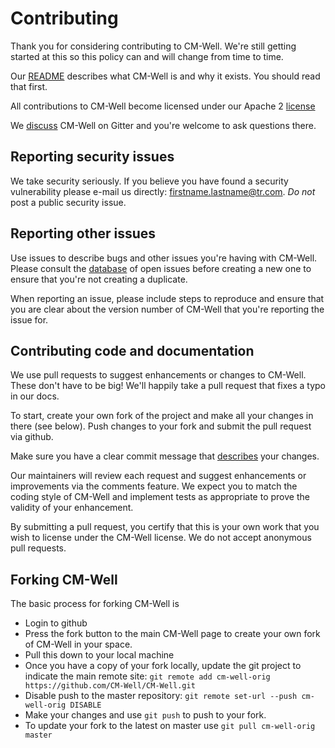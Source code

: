 # Contributing

Thank you for considering contributing to CM-Well. We're still getting started at this so this policy can and will change from time to time.

Our [README](Readme.md) describes what CM-Well is and why it exists. You should read that first.

All contributions to CM-Well become licensed under our Apache 2 [license](https://github.com/CM-Well/CM-Well/blob/master/LICENSE)

We [discuss](https://gitter.im/CM-Well/CM-Well) CM-Well on Gitter and you're welcome to ask questions there.

## Reporting security issues

We take security seriously. If you believe you have found a security vulnerability please e-mail us directly: firstname.lastname@tr.com. *Do not* post a public security issue.


## Reporting other issues

Use issues to describe bugs and other issues you're having with CM-Well. Please consult the [database](https://github.com/CM-Well/CM-Well/issues) of open issues before creating a new one to ensure that you're not creating a duplicate.

When reporting an issue, please include steps to reproduce and ensure that you are clear about the version number of CM-Well that you're reporting the issue for.

## Contributing code and documentation

We use pull requests to suggest enhancements or changes to CM-Well. These don't have to be big! We'll happily take a pull request that fixes a typo in our docs.

To start, create your own fork of the project and make all your changes in there (see below). Push changes to your fork and submit the pull request via github.

Make sure you have a clear commit message that [describes](http://chris.beams.io/posts/git-commit/) your changes.

Our maintainers will review each request and suggest enhancements or improvements via the comments feature. We expect you to match the coding style of CM-Well and implement tests as appropriate to prove the validity of your enhancement.

By submitting a pull request, you certify that this is your own work that you wish to license under the CM-Well license. We do not accept anonymous pull requests.

## Forking CM-Well

The basic process for forking CM-Well is
* Login to github
* Press the fork button to the main CM-Well page to create your own fork of CM-Well in your space.
* Pull this down to your local machine
* Once you have a copy of your fork locally, update the git project to indicate the main remote site:
``git remote add cm-well-orig https://github.com/CM-Well/CM-Well.git``
* Disable push to the master repository: ``git remote set-url --push cm-well-orig DISABLE``
* Make your changes and use ``git push`` to push to your fork.
* To update your fork to the latest on master use ``git pull cm-well-orig master``
